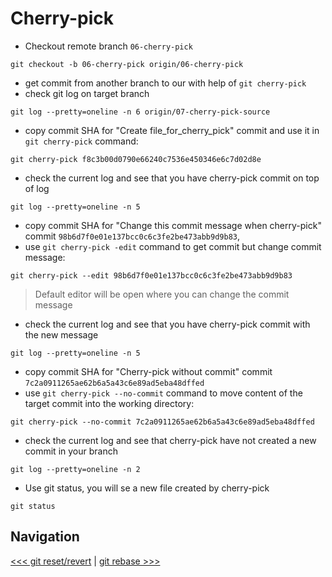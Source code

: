 # Cherry-pick

- Checkout remote branch `06-cherry-pick`

```shell
git checkout -b 06-cherry-pick origin/06-cherry-pick
```

- get commit from another branch to our with help of `git cherry-pick`
- check git log on target branch

```shell
git log --pretty=oneline -n 6 origin/07-cherry-pick-source
```

- copy commit SHA for "Create file_for_cherry_pick" commit and use it in `git cherry-pick` command:

```shell
git cherry-pick f8c3b00d0790e66240c7536e450346e6c7d02d8e
```

- check the current log and see that you have cherry-pick commit on top of log

```shell
git log --pretty=oneline -n 5
```

- copy commit SHA for "Change this commit message when cherry-pick" commit `98b6d7f0e01e137bcc0c6c3fe2be473abb9d9b83`,
- use `git cherry-pick -edit` command to get commit but change commit message:

```shell
git cherry-pick --edit 98b6d7f0e01e137bcc0c6c3fe2be473abb9d9b83 
```

> Default editor will be open where you can change the commit message

- check the current log and see that you have cherry-pick commit with the new message

```shell
git log --pretty=oneline -n 5
```

- copy commit SHA for "Cherry-pick without commit" commit `7c2a0911265ae62b6a5a43c6e89ad5eba48dffed`
- use `git cherry-pick --no-commit` command to move content of the target commit into the working directory:

```shell
git cherry-pick --no-commit 7c2a0911265ae62b6a5a43c6e89ad5eba48dffed
```

- check the current log and see that cherry-pick have not created a new commit in your branch

```shell
git log --pretty=oneline -n 2
```

- Use git status, you will se a new file created by cherry-pick

```shell
git status
```

## Navigation

[<<< git reset/revert](../04_reset_revert/README.md) |
[git rebase >>>](../06_rebase/README.md)


